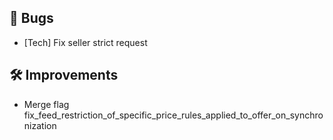 ## 🐛 Bugs

- [Tech] Fix seller strict request


## 🛠️ Improvements

- Merge flag fix_feed_restriction_of_specific_price_rules_applied_to_offer_on_synchronization